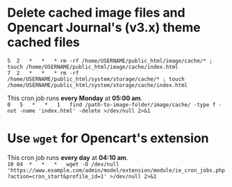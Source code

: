 # Delete cached image files and Opencart Journal's (v3.x) theme cached files 
`5	2	*	*	* rm -rf /home/USERNAME/public_html/image/cache/* ; touch /home/USERNAME/public_html/image/cache/index.html`    
`7	2	*	*	* rm -rf /home/USERNAME/public_html/system/storage/cache/* ; touch /home/USERNAME/public_html/system/storage/cache/index.html`  

This cron job runs **every Monday** at **05:00 am**.  
`0   5   *   *   1   find /path-to-image-folder/image/cache/ -type f -not -name 'index.html' -delete >/dev/null 2>&1`

# Use `wget` for Opencart's extension 
This cron job runs **every day** at **04:10 am**.  
`10	04	*	*	*	wget -O /dev/null 'https://www.example.com/admin/model/extension/module/ie_cron_jobs.php?action=cron_start&profile_id=1' >/dev/null 2>&1`
